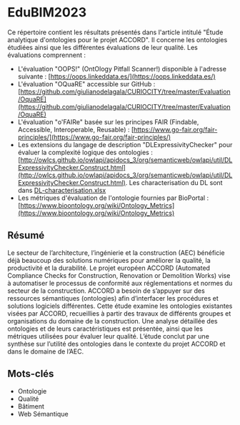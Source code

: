 # EduBIM2023

Ce répertoire contient les résultats présentés dans l'article intitulé "Étude analytique d'ontologies pour le projet ACCORD". Il concerne les ontologies étudiées ainsi que les différentes évaluations de leur qualité. Les évaluations comprennent :

- L'évaluation "OOPS!" (OntOlogy Pitfall Scanner!) disponible à l'adresse suivante : [https://oops.linkeddata.es/](https://oops.linkeddata.es/)
- L'évaluation "OQuaRE" accessible sur GitHub : [https://github.com/giulianodelagala/CURIOCITY/tree/master/Evaluation/OquaRE](https://github.com/giulianodelagala/CURIOCITY/tree/master/Evaluation/OquaRE)
- L'évaluation "o'FAIRe" basée sur les principes FAIR (Findable, Accessible, Interoperable, Reusable) : [https://www.go-fair.org/fair-principles/](https://www.go-fair.org/fair-principles/)
- Les extensions du langage de description "DLExpressivityChecker" pour évaluer la complexité logique des ontologies : [http://owlcs.github.io/owlapi/apidocs_3/org/semanticweb/owlapi/util/DLExpressivityChecker.Construct.html](http://owlcs.github.io/owlapi/apidocs_3/org/semanticweb/owlapi/util/DLExpressivityChecker.Construct.html). Les characterisation du DL sont dans [DL-characterisation.xlsx](https://github.com/ThamerMECHARNIA/EduBIM2023/blob/main/DL-characterisation.xlsx)
- Les métriques d'évaluation de l'ontologie fournies par BioPortal : [https://www.bioontology.org/wiki/Ontology_Metrics](https://www.bioontology.org/wiki/Ontology_Metrics)


## Résumé
Le secteur de l’architecture, l’ingénierie et la construction (AEC) bénéficie déjà beaucoup des solutions numériques pour améliorer la qualité, la productivité et la durabilité. Le projet européen ACCORD (Automated Compliance Checks for Construction, Renovation or Demolition Works) vise à automatiser le processus de conformité aux réglementations et normes du secteur de la construction. ACCORD a besoin de s’appuyer sur des ressources sémantiques (ontologies) afin d’interfacer les procédures et solutions logiciels différentes. Cette étude examine les ontologies existantes visées par ACCORD, recueillies à partir des travaux de différents groupes et organisations du domaine de la construction. Une analyse détaillée des ontologies et de leurs caractéristiques est présentée, ainsi que les métriques utilisées pour évaluer leur qualité. L’étude conclut par une synthèse sur l’utilité des ontologies dans le contexte du projet ACCORD et dans le domaine de l’AEC.

## Mots-clés

- Ontologie
- Qualité
- Bâtiment
- Web Sémantique

